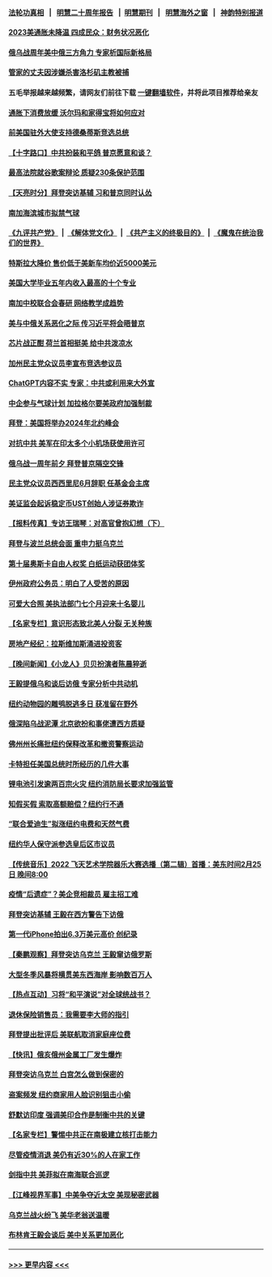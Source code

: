 #### [法轮功真相](https://github.com/gfw-breaker/truth/blob/master/README.md?t=0) &nbsp;&nbsp;|&nbsp;&nbsp; [明慧二十周年报告](https://github.com/gfw-breaker/mh-reports/blob/master/README.md?t=0) &nbsp;&nbsp;|&nbsp;&nbsp;[明慧期刊](https://github.com/gfw-breaker/mh-qikan) &nbsp;&nbsp;|&nbsp;&nbsp; [明慧海外之窗](https://github.com/gfw-breaker/mh-news/blob/master/README.md?t=0) &nbsp;&nbsp;|&nbsp;&nbsp; [神韵特别报道](https://github.com/gfw-breaker/mh-news/blob/master/shenyun.md?t=0)
#### [2023美通胀未降温 四成民众：财务状况恶化](../pages/nsc412/n13935174.md?t=02221243) 
#### [俄乌战周年美中俄三方角力 专家析国际新格局](../pages/nsc412/n13934906.md?t=02221243) 
#### [管家的丈夫因涉嫌杀害洛杉矶主教被捕](../pages/nsc412/n13935145.md?t=02221243) 
#### 五毛举报越来越频繁，请网友们前往下载 [一键翻墙软件](https://github.com/gfw-breaker/ssr-accounts)，并将此项目推荐给亲友
#### [通胀下消费放缓 沃尔玛和家得宝将如何应对](../pages/nsc412/n13935011.md?t=02221243) 
#### [前美国驻外大使支持德桑蒂斯竞选总统](../pages/nsc412/n13934996.md?t=02221243) 
#### [【十字路口】中共扮装和平鸽 普京愿意和谈？](../pages/nsc412/n13934851.md?t=02221243) 
#### [最高法院就谷歌案辩论 质疑230条保护范围](../pages/nsc412/n13934917.md?t=02221243) 
#### [【天亮时分】拜登突访基辅 习和普京同时认怂](../pages/nsc412/n13934937.md?t=02221243) 
#### [南加海滨城市拟禁气球](../pages/nsc412/n13935027.md?t=02221243) 
#### [《九评共产党》](https://github.com/begood0513/9ping.md/blob/master/README.md) &nbsp;|&nbsp; [《解体党文化》](../../../../jtdwh.md/blob/master/README.md)  &nbsp;|&nbsp; [《共产主义的终极目的》](../../../../gczydzjmd.md/blob/master/README.md) &nbsp;|&nbsp; [《魔鬼在统治我们的世界》](../../../../mgztzwmdsj.md/blob/master/README.md) 
#### [特斯拉大降价 售价低于美新车均价近5000美元](../pages/nsc412/n13935002.md?t=02221243) 
#### [美国大学毕业五年内收入最高的十个专业](../pages/nsc412/n13934945.md?t=02221243) 
#### [南加中校联合会春研 网络教学成趋势](../pages/nsc412/n13935014.md?t=02221243) 
#### [美与中俄关系恶化之际 传习近平将会晤普京](../pages/nsc412/n13934888.md?t=02221243) 
#### [芯片战正酣 荷兰首相挺美 给中共泼凉水](../pages/nsc412/n13934957.md?t=02221243) 
#### [加州民主党众议员李宣布竞选参议员](../pages/nsc412/n13934896.md?t=02221243) 
#### [ChatGPT内容不实 专家：中共或利用来大外宣](../pages/nsc412/n13934885.md?t=02221243) 
#### [中企参与气球计划 加拉格尔要美政府加强制裁](../pages/nsc412/n13934844.md?t=02221243) 
#### [拜登：美国将举办2024年北约峰会](../pages/nsc412/n13934914.md?t=02221243) 
#### [对抗中共 美军在印太多个小机场获使用许可](../pages/nsc412/n13934892.md?t=02221243) 
#### [俄乌战一周年前夕 拜登普京隔空交锋](../pages/nsc412/n13934895.md?t=02221243) 
#### [民主党众议员西西里尼6月辞职 任基金会主席](../pages/nsc412/n13934863.md?t=02221243) 
#### [美证监会起诉稳定币UST创始人涉证券欺诈](../pages/nsc412/n13934537.md?t=02221243) 
#### [【报料传真】专访王瑞琴：对高官曾抱幻想（下）](../pages/nsc412/n13932987.md?t=02221243) 
#### [拜登与波兰总统会面 重申力挺乌克兰](../pages/nsc412/n13934815.md?t=02221243) 
#### [第十届奥斯卡自由人权奖 白纸运动获团体奖](../pages/nsc412/n13934490.md?t=02221243) 
#### [伊州政府公务员：明白了人受苦的原因](../pages/nsc412/n13934333.md?t=02221243) 
#### [可爱大合照 美执法部门七个月迎来十名婴儿](../pages/nsc412/n13934612.md?t=02221243) 
#### [【名家专栏】意识形态致北美人分裂 无关种族](../pages/nsc412/n13934789.md?t=02221243) 
#### [房地产经纪：拉斯维加斯涌进投资客](../pages/nsc412/n13934665.md?t=02221243) 
#### [【晚间新闻】《小龙人》贝贝扮演者陈晨猝逝](../pages/nsc412/n13934667.md?t=02221243) 
#### [王毅提俄乌和谈后访俄 专家分析中共动机](../pages/nsc412/n13934301.md?t=02221243) 
#### [纽约动物园的雕鸮脱逃多日 获准留在野外](../pages/nsc412/n13934480.md?t=02221243) 
#### [俄深陷乌战泥潭 北京欲扮和事佬遭西方质疑](../pages/nsc412/n13934567.md?t=02221243) 
#### [佛州州长痛批纽约保释改革和撤资警察运动](../pages/nsc412/n13934531.md?t=02221243) 
#### [卡特担任美国总统时所经历的几件大事](../pages/nsc412/n13934436.md?t=02221243) 
#### [锂电池引发逾两百宗火灾  纽约消防局长要求加强监管](../pages/nsc412/n13934538.md?t=02221243) 
#### [知假买假 索取高额赔偿？纽约行不通](../pages/nsc412/n13934517.md?t=02221243) 
#### [“联合爱迪生”拟涨纽约电费和天然气费](../pages/nsc412/n13934535.md?t=02221243) 
#### [纽约华人保守派参选皇后区市议员](../pages/nsc412/n13934542.md?t=02221243) 
#### [【传统音乐】2022 飞天艺术学院器乐大赛选播（第二辑）首播：美东时间2月25日 晚间8:00](../pages/nsc412/n13934258.md?t=02221243) 
#### [疫情“后遗症”？美企竞相裁员 雇主招工难](../pages/nsc412/n13934405.md?t=02221243) 
#### [拜登突访基辅 王毅在西方警告下访俄](../pages/nsc412/n13934276.md?t=02221243) 
#### [第一代iPhone拍出6.3万美元高价 创纪录](../pages/nsc412/n13934377.md?t=02221243) 
#### [【秦鹏观察】拜登突访乌克兰 王毅窜访俄罗斯](../pages/nsc412/n13934371.md?t=02221243) 
#### [大型冬季风暴将横贯美东西海岸 影响数百万人](../pages/nsc412/n13934402.md?t=02221243) 
#### [【热点互动】习将“和平演说”对全球统战书？](../pages/nsc412/n13934381.md?t=02221243) 
#### [退休保险销售员：我需要李大师的指引](../pages/nsc412/n13934358.md?t=02221243) 
#### [拜登提出批评后 美联航取消家庭座位费](../pages/nsc412/n13934340.md?t=02221243) 
#### [【快讯】俄亥俄州金属工厂发生爆炸](../pages/nsc412/n13934352.md?t=02221243) 
#### [拜登突访乌克兰 白宫怎么做到保密的](../pages/nsc412/n13934354.md?t=02221243) 
#### [盗案频发 纽约商家用人脸识别狙击小偷](../pages/nsc412/n13933789.md?t=02221243) 
#### [舒默访印度 强调美印合作是制衡中共的关键](../pages/nsc412/n13934235.md?t=02221243) 
#### [【名家专栏】警惕中共正在南极建立核打击能力](../pages/nsc412/n13934119.md?t=02221243) 
#### [尽管疫情消退 美仍有近30%的人在家工作](../pages/nsc412/n13934302.md?t=02221243) 
#### [剑指中共 美菲拟在南海联合巡逻](../pages/nsc412/n13934292.md?t=02221243) 
#### [【江峰视界军事】中美争夺近太空 美现秘密武器](../pages/nsc412/n13934322.md?t=02221243) 
#### [乌克兰战火纷飞 美华老翁送温暖](../pages/nsc412/n13934334.md?t=02221243) 
#### [布林肯王毅会谈后 美中关系更加恶化](../pages/nsc412/n13934286.md?t=02221243) 

----
#### [ >>> 更早内容 <<< ](../indexes/nsc412-earlier.md)
